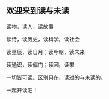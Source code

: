## 欢迎来到读与未读



读物，读人，读故事

读诗，读历史，读科学，读社会

读星辰，读日月；读今朝，读未来

读通识，读偏门；读因，读果

一切皆可读。区别只在，读过的与未读的。

一起开读吧！


